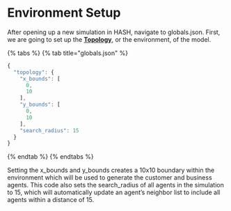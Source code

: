 # Environment Setup

After opening up a new simulation in HASH, navigate to globals.json. First, we are going to set up the [**Topology**](https://docs.hash.ai/core/configuration/topology), or the environment, of the model.

{% tabs %}
{% tab title="globals.json" %}
```javascript
{
  "topology": {
    "x_bounds": [
      0,
      10
    ],
    "y_bounds": [
      0,
      10
    ],
    "search_radius": 15
  }
}
```
{% endtab %}
{% endtabs %}

Setting the x\_bounds and y\_bounds creates a 10x10 boundary within the environment which will be used to generate the customer and business agents. This code also sets the search\_radius of all agents in the simulation to 15, which will automatically update an agent’s neighbor list to include all agents within a distance of 15.  


